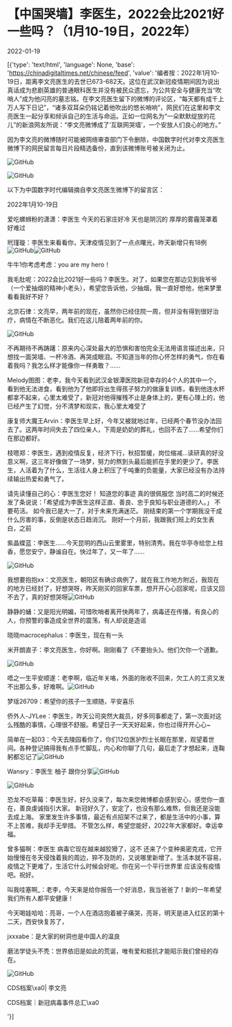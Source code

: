 # 【中国哭墙】李医生，2022会比2021好一些吗？（1月10-19日，2022年）

2022-01-19

[{'type': 'text/html', 'language': None, 'base': 'https://chinadigitaltimes.net/chinese/feed', 'value': '编者按：2022年1月10-19日，距离李文亮医生的去世已673-682天。这位在武汉新冠疫情期间因为说出真话成为悲剧英雄的普通眼科医生并没有被民众遗忘，为公共安全与健康充当“吹哨人”成为他闪亮的墓志铭。在李文亮医生留下的微博的评论区，“每天都有成千上万人写下日记”，“诸多双耳朵仍铭记着他吹出的悠长哨响”，网民们在这里和李文亮医生一起分享和倾诉自己的生活与命运。正如一位网名为“一朵默默绽放的花儿”的新浪网友所说：“李文亮微博成了‘互联网哭墙’，一个安放人们良心的地方。”

因为李文亮的微博随时可能被网络审查部门下令删除，中国数字时代对李文亮医生微博下的网民留言每日片段精选备份，直到该微博账号被关闭为止。

![GitHub](https://chinadigitaltimes.net/chinese/files/2020/03/Screenshot-2020-03-13-10.48.21.png)

![GitHub](https://chinadigitaltimes.net/chinese/files/2020/03/Screenshot-2020-03-15-11.01.33.png)

以下为中国数字时代编辑摘自李文亮医生微博下的留言区：

2022年1月10-19日

爱吃螺蛳粉的潇潇：李医生 今天的石家庄好冷 天也是阴沉的 厚厚的雾霾笼罩着 好难过

玳瑾璇：李医生来看看你，天津疫情见到了一点点曙光，昨天新增只有18例![GitHub](https://chinadigitaltimes.net/chinese/files/2022/01/post-675918-61e7a285db6ac.png)![GitHub](https://chinadigitaltimes.net/chinese/files/2022/01/post-675918-61e7a285db6ac.png)

牛牛1你考虑考虑：you are my hero！

我毛肚呢：2022会比2021好一些吗？李医生。对了，如果您在那边见到我爷爷（一个爱抽烟的精神小老头），希望您告诉他，少抽烟，我一直好想他，他来梦里看看我好不好？

北京石律：文亮早，两年前的现在，虽然你已经住院一周，但并没有得到很好治疗，病情在不断恶化。我们在这儿陪着两年前的你。

![GitHub](https://chinadigitaltimes.net/chinese/files/2022/01/image-1642565086734.png)

不再期待不再踌躇：原来内心深处最大的恐惧和害怕完全无法用语言描述出来，只想找一面哭墙、一杯冷酒、再哭成眼泪。不知道当年的你心怀怎样的勇气，你在看着我吗？我怎么样才能像你一样勇敢？……

Melody图图：老李，我今天看到武汉金银潭医院新冠幸存的4个人的其中一个，看到他无法进食，看到他为了他即将出生得孩子努力的做康复训练，看到他连水杯都拿不起来，心里太难受了，新冠对他得摧残不止是身体上的，更有心理上的，他已经产生了幻觉，分不清梦和现实，我心里太难受了

康复师大魔王Arvin：李医生早上好，今年又被就地过年，已经两个春节没办法回去了。这两年时间失去了四位亲人，下周是奶奶的葬礼，也回不去了……希望你们在那边都好。

枝嗯郑：李医生，遇到疫情反复，经济下行，秋招暂缓，岗位缩减…读研真的好没意义啊，这三年好像做了一场梦，努力的熬到头最后能抓在手里的更少了。李医生，人活着为了什么，生活往人身上积压了千吨重的负能量，大家已经没有办法持续输出热爱和勇气了。

请先读懂自己的心：李医生您好！ 知道您的事迹 真的很佩服您 当时高二的时候还发了条说说：「希望成为李医生这样正直、善良、忠于良知与职业道德的人。」 不要苟活。 如今我已是大一了，对于未来充满迷茫。 刚结束的第一个学期我没干成什么厉害的事，反倒是状态日趋消沉。 刚好一个月前，我跟我们班上的女生表白，之前

紫晶蝶蓝：李医生……今天昆明的西山云里雾里，特别清秀。我在华亭寺给您上柱香，愿您安宁，静谧自在。快过年了，又一年了…… 

![GitHub](https://chinadigitaltimes.net/chinese/files/2022/01/image-1642570007492.png)

我想要抱抱xx：文亮医生，朝阳区有确诊病例了，就在我工作地方附近，我现在的地方已经封了，好想哭呀，昨天刚买的回家车票，想开开心心回家呢，应该又回不去了，真的好想哭呀![GitHub](https://s.w.org/images/core/emoji/13.1.0/72x72/2639.png)

静静的蛹：又是阳光明媚，可惜吹哨者离开快两年了，病毒还在传播，有良心的人，你预警的事造成全世界的震荡，有人却说是造谣

晓晓macrocephalus：李医生，现在有一头

米开朗直子：李文亮医生，你好啊。刚刚看了《不要抬头》。他们欠你一个道歉。

![GitHub](https://chinadigitaltimes.net/chinese/files/2022/01/image-1642570350966.png)

唔之一生平安顺遂：老李啊，临近年关咯，外面的账收不回来，欠工人的工资又发不出那么多，好难啊。![GitHub](https://chinadigitaltimes.net/chinese/files/2022/01/post-675918-61e7a286009cf.png)

梦瑶26709：希望你的孩子一生顺随，平安喜乐

侨外人-JYLee：李医生，昨天公司突然大裁员，好多同事都走了，第一次面对这么残酷的事情，心理很不舒服。希望日子一天天好起来，你也过得开开心心~

简单在一起03：今天去陵园看你了，你们12位医护烈士长眠在那里，观望着世间。各种登记搞得我有点手忙脚乱，内心和你聊了几句，最后走了才想起来，连鞠躬都忘记了![GitHub](https://face.t.sinajs.cn/t4/appstyle/expression/ext/normal/a5/2018new_weiqu_org.png)

Wansry：李医生 柚子 跟你分享![GitHub](https://chinadigitaltimes.net/chinese/files/2022/01/post-675918-61e7a28608229.png)

![GitHub](https://chinadigitaltimes.net/chinese/files/2022/01/image-1642566198464.png)

恐龙不吃草莓：李医生好，好久没来了，每次来您微博都会感到安心，感觉你一直在，善良虔诚指引大家。 新冠好久了，安定了，也没有那么难熬，但我还是没能去成上海。 家里发生许多事情，最近有点招架不过来了，都是生活中的小事，算不上苦难，我却手无举措。 不管怎么样，希望您能好，2022年大家都好。幸运幸福。

曾多猫啊：李医生 病毒它现在越来越狡猾了，这不 还来了个变种奥密克戎，它开始慢慢在冬天侵蚀着我的周边，猝不及防的，又说哪里新增了。生活本就不容易，疫情之下更难了，生活它什么时候会好呢。你在另一个平行世界里 应该没有疫情吧。祝好。

叫我哇塞啊_：老李，今天来是给你报告一个好消息，我当爸爸了！新的一年希望我们所有人都平安健康！

今天喝娃哈哈：亮哥，一个人在酒店抱着被子痛哭，亮哥，明天是进入红区的第十二天，西安快复苏了，

jxxxabe：是大家的树洞也是中国人的温良

磨法学徒头不秃：世界依旧是如此的荒诞，唯有爱和抵抗才能昭示我们曾经的存在。



![GitHub](https://chinadigitaltimes.net/chinese/files/2020/03/37-150x150.jpg)

CDS档案\xa0| 李文亮

CDS档案｜新冠病毒事件总汇\xa0

'}]
